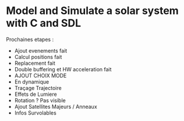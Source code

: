 # Model and Simulate a solar system with C and SDL

 Prochaines etapes :
- Ajout evenements fait
- Calcul positions fait
- Replacement fait
- Double buffering et HW acceleration fait
- AJOUT CHOIX MODE
- En dynamique
- Traçage Trajectoire
- Effets de Lumiere
- Rotation ? Pas visible
- Ajout Satellites Majeurs / Anneaux
- Infos Survolables
